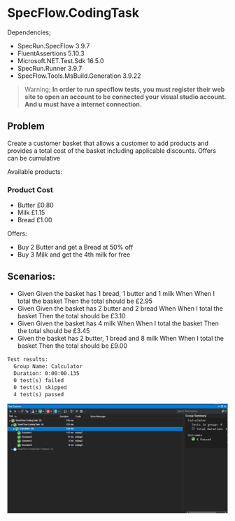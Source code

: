 # SpecFlow.CodingTask

Dependencies;

- SpecRun.SpecFlow 3.9.7
- FluentAssertions 5.10.3
- Microsoft.NET.Test.Sdk 16.5.0
- SpecRun.Runner 3.9.7
- SpecFlow.Tools.MsBuild.Generation 3.9.22

> Warning;  **In order to run specflow tests, you must register their web site to open an account to be connected your visual studio account. And u must have a internet connection.**

## Problem
Create a customer basket that allows a customer to add products and provides a total cost of the basket including applicable discounts. Offers can be cumulative

Available products:

### Product Cost
- Butter £0.80
- Milk £1.15
- Bread £1.00

Offers:
- Buy 2 Butter and get a Bread at 50% off
- Buy 3 Milk and get the 4th milk for free


## Scenarios:

- Given Given the basket has 1 bread, 1 butter and 1 milk When When I total the basket Then the total should be £2.95
- Given Given the basket has 2 butter and 2 bread When When I total the basket Then the total should be £3.10
- Given Given the basket has 4 milk When When I total the basket Then the total should be £3.45
- Given the basket has 2 butter, 1 bread and 8 milk When When I total the basket Then the total should be £9.00

```
Test results:
  Group Name: Calculator
  Duration: 0:00:00.135
  0 test(s) failed
  0 test(s) skipped
  4 test(s) passed
  ```

![Test Results](/SpecFlow.CodingTask/ResultImg/coding_task_test_resullt.PNG)
